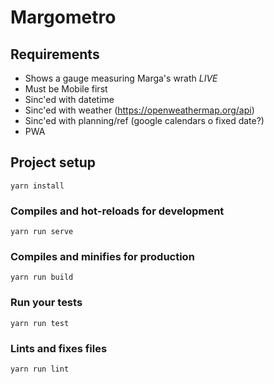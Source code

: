 # Margometro

## Requirements
+ Shows a gauge measuring Marga's wrath *LIVE*
+ Must be Mobile first
+ Sinc'ed with datetime
+ Sinc'ed with weather (https://openweathermap.org/api)
+ Sinc'ed with planning/ref (google calendars o fixed date?)
+ PWA

## Project setup
```
yarn install
```

### Compiles and hot-reloads for development
```
yarn run serve
```

### Compiles and minifies for production
```
yarn run build
```

### Run your tests
```
yarn run test
```

### Lints and fixes files
```
yarn run lint
```
